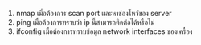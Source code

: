 1. nmap เมื่อต้องการ scan port และหาช่องโหว่ของ server
2. ping เมื่อต้องการทราบว่า ip นี้สามารถติดต่อได้หรือไม่
3. ifconfig เมื่อต้องการทราบข้อมูล network interfaces ของเครื่อง
